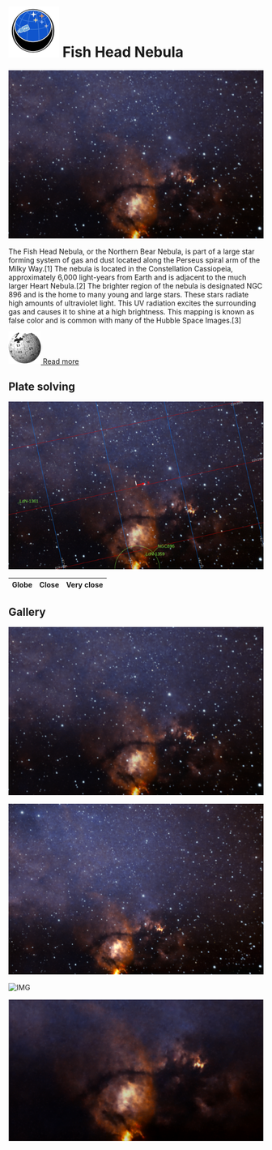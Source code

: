 # ![](..//Imaging//Common/pyl-tiny.png) Fish Head Nebula
![](..//Imaging//HD/Fish_Head_Nebula+00+co.jpg)

The Fish Head Nebula, or the Northern Bear Nebula, is part of a large star forming system of gas and dust located along the Perseus spiral arm of the Milky Way.[1] The nebula is located in the Constellation Cassiopeia, approximately 6,000 light-years from Earth and is adjacent to the much larger Heart Nebula.[2] The brighter region of the nebula is designated NGC 896 and is the home to many young and large stars. These stars radiate high amounts of ultraviolet light. This UV radiation excites the surrounding gas and causes it to shine at a high brightness. This mapping is known as false color and is common with many of the Hubble Space Images.[3]

[![](..//Imaging//Common/Wikipedia.png) Read more](https://en.wikipedia.org/wiki/Fish_Head_Nebula)
## Plate solving 


![IMG](..//Imaging//HD/Fish_Head_Nebula_Annotated.jpg)


| Globe | Close | Very close |
| ----- | ----- | ----- |


## Gallery
![IMG](..//Imaging//HD/Fish_Head_Nebula+00+co.jpg) 

![IMG](..//Imaging//HD/Fish_Head_Nebula+01+co.jpg) 

![IMG](..//Imaging//HD/Fish_Head_Nebula+02+co.jpg) 

![](..//Imaging//HD/Fish_Head_Nebula+00+bg.jpg)
